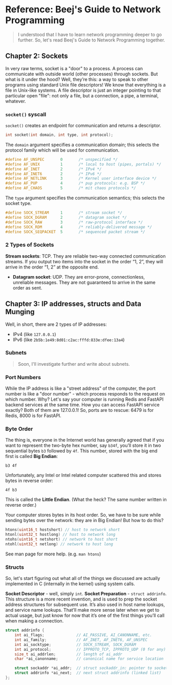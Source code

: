 # Reference: Beej's Guide to Network Programming

> I understood that I have to learn network programming deeper to go further. So, let's read Beej's Guide to Network Programming together.

## Chapter 2: Sockets
In very raw terms, socket is a "door" to a process. A process can communicate with outside world (other processes) through sockets. But what is it under the hood? Well, they’re this: a way to speak to other programs using standard Unix file descriptors!
We know that everything is a file in Unix-like systems. A file descriptor is just an integer pointing to that particular open "file": not only a file, but a connection, a pipe, a terminal, whatever.

### `socket()` syscall
`socket()` creates an endpoint for communication and returns a descriptor.
```c
int socket(int domain, int type, int protocol);
```
The `domain` argument specifies a communication domain; this selects the protocol family which will be used for communication.
```c
#define AF_UNSPEC       0       /* unspecified */
#define AF_UNIX         1       /* local to host (pipes, portals) */
#define AF_INET         2       /* IPv4 */
#define AF_INET6        2       /* IPv6 */
#define AF_NETLINK      3       /* Kernel user interface device */
#define AF_PUP          4       /* pup protocols: e.g. BSP */
#define AF_CHAOS        5       /* mit chaos protocols */
```

The `type` argument specifies the communication semantics; this selects the socket type.
```c
#define SOCK_STREAM     1       /* stream socket */
#define SOCK_DGRAM      2       /* datagram socket */
#define SOCK_RAW        3       /* raw-protocol interface */
#define SOCK_RDM        4       /* reliably-delivered message */
#define SOCK_SEQPACKET  5       /* sequenced packet stream */
```

### 2 Types of Sockets

**Stream sockets**: TCP. They are reliable two-way connected communication streams. If you output two items into the socket in the order “1, 2”, they will arrive in the order “1, 2” at the opposite end.
- **Datagram socket**: UDP. They are error-prone, connectionless, unreliable messages. They are not guaranteed to arrive in the same order as sent.



## Chapter 3: IP addresses, structs and Data Munging

Well, in short, there are 2 types of IP addresses:
- IPv4 (like `127.0.0.1`)
- IPv6 (like `2b5b:1e49:8d01:c2ac:fffd:833e:dfee:13a4`)

### Subnets
> Soon, I'll investigate further and write about subnets.

### Port Numbers
While the IP address is like a "street address" of the computer, the port number is like a "door number" - which process responds to the request on which number.
Why? Let's say your computer is running Redis and FastAPI backend services at the same time. How you can access FastAPI service exactly? Both of them are 127.0.0.1! So, ports are to rescue: 6479 is for Redis, 8000 is for FastAPI.

### Byte Order
The thing is, everyone in the Internet world has generally agreed that if you want to represent the two-byte hex number, say `b34f`, you’ll store it in two sequential bytes `b3` followed by `4f`. This number, stored with the big end first is called **Big Endian**:
```
b3 4f
```
Unfortunately, any Intel or Intel related computer scattered this and stores bytes in reverse order:
```
4f b3
```
This is called the **Little Endian**. (What the heck? The same number written in reverse order.)

Your computer stores bytes in its host order. So, we have to be sure while sending bytes over the network: they are in Big Endian! But how to do this?

```c
htons(uint16_t hostshort) // host to network short
htonl(uint32_t hostlong) // host to network long
ntohs(uint16_t netshort) // network to host short
ntohl(uint32_t netlong) // network to host long
```
See man page for more help. (e.g. `man htons`)

### Structs
So, let's start figuring out what all of the things we discussed are actually implemented in C (internally in the kernel) using system calls.

**Socket Descriptor** - well, simply `int`. 
**Socket Preparation** - `struct addrinfo`. This structure is a more recent invention, and is used to prep the socket address structures for subsequent use. It’s also used in host name lookups, and service name lookups. That’ll make more sense later when we get to actual usage, but just know for now that it’s one of the first things you’ll call when making a connection.
```c
struct addrinfo {
    int ai_flags;              // AI_PASSIVE, AI_CANONNAME, etc.
    int ai_family;             // AF_INET, AF_INET6, AF_UNSPEC
    int ai_socktype;           // SOCK_STREAM, SOCK_DGRAM
    int ai_protocol;           // IPPROTO_TCP, IPPROTO_UDP (0 for any)
    size_t ai_addrlen;         // length of ai_addr
    char *ai_canonname;        // canonical name for service location

    struct sockaddr *ai_addr;  // struct sockaddr_in: pointer to socket address
    struct addrinfo *ai_next;  // next struct addrinfo (linked list)
};
```

